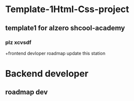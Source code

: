 # Template-1Html-Css-project
## template1 for alzero shcool-academy
### plz xcvsdf

+frontend devloper roadmap
update this station

# Backend developer
## roadmap dev

